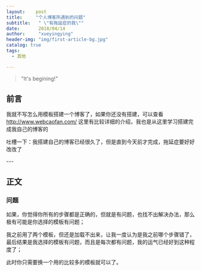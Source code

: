 ```yaml
---
layout:    post
title:     "个人博客所遇到的问题"
subtitle:   " \"有拖延症的我\""
date:       2018/04/14
author:     "xueyingying"
header-img: "img/first-article-bg.jpg"
catalog: true
tags:
  - 其他

---
```


>"It's begining!"  


## 前言
我就不写怎么用模板搭建一个博客了，如果你还没有搭建，可以查看<http://www.webcaofan.com/>
这里有比较详细的介绍，我也是从这里学习搭建完成我自己的博客的

吐槽一下：我搭建自己的博客已经很久了，但是直到今天前才完成，拖延症要好好改改了

<p id="build"></p>
---

## 正文

### 问题

如果，你觉得你所有的步骤都是正确的，但就是有问题，也找不出解决办法，那么极有可能是你选择的模板有问题；

我之前用了两个模板，但还是加载不出来，让我一度认为是我之前哪个步骤错了，最后结果是我选择的模板有问题，而且是每次都有问题，我的运气已经好到这种程度了；

此时你只需要换一个用的比较多的模板就可以了。
